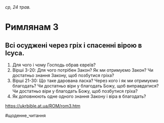 
_ср, 24 трав._

# Римлянам 3

## Всі осуджені через гріх і спасенні вірою в Ісуса.
1. Для чого і чому Господь обрав євреїв?
2. Вірші 3-20: Для чого потрібен Закон? Як ми отримуємо Закон? Чи достатньо знання Закону, щоб позбутися гріха?
3. Вірші 21-30: Що таке дарована ласка? Через кого і як ми отримуємо благодать? Чи достатньо віри у благодать Божу, щоб виправдатися? Чи достатньо віри у благодать Божу, щоб позбутися гріха?
4. Як доповнюють одне одного знання Закону і віра в благодать?

https://ukrbible.at.ua/ROM/rom3.htm 

#щоденне_читання
